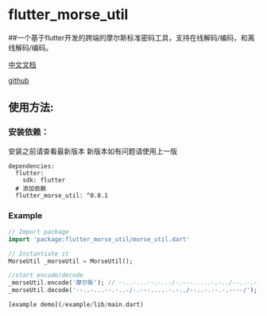 # flutter_morse_util

##一个基于flutter开发的跨端的摩尔斯标准密码工具，支持在线解码/编码，和离线解码/编码。

[中文文档](https://github.com/M78Code/flutter_morse_util.git/README.md)

[github](https://github.com/M78Code/flutter_morse_util)

## 使用方法:

### 安装依赖：

安装之前请查看最新版本
新版本如有问题请使用上一版
```
dependencies:
  flutter:
    sdk: flutter
  # 添加依赖
  flutter_morse_util: ^0.0.1
```

### Example

``` dart
// Import package
import 'package:flutter_morse_util/morse_util.dart'

// Instantiate it
MorseUtil _morseUtil = MorseUtil();

//start encode/decode
_morseUtil.encode('摩尔斯'); // --..-...--.-..-/-.---.....-.-../--..-.--.-.----/
_morseUtil.decode('--..-...--.-..-/-.---.....-.-../--..-.--.-.----/'); // 摩尔斯

[example demo](/example/lib/main.dart)

```
